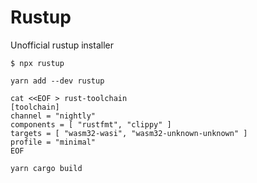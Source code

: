 # Rustup

Unofficial rustup installer

```
$ npx rustup
```

```
yarn add --dev rustup

cat <<EOF > rust-toolchain
[toolchain]
channel = "nightly"
components = [ "rustfmt", "clippy" ]
targets = [ "wasm32-wasi", "wasm32-unknown-unknown" ]
profile = "minimal"
EOF

yarn cargo build
```
